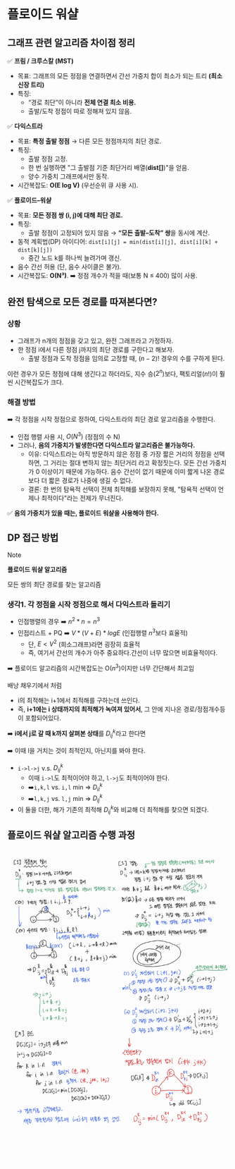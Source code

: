 # 플로이드 워샬

## 그래프 관련 알고리즘 차이점 정리

✅ **프림 / 크루스칼 (MST)**

- 목표: 그래프의 모든 정점을 연결하면서 간선 가중치 합이 최소가 되는 트리 **(최소 신장 트리)**
- 특징:
  - “경로 최단”이 아니라 **전체 연결 최소 비용.**
  - 출발/도착 정점이 따로 정해져 있지 않음.

✅ **다익스트라**

- 목표: **특정 출발 정점** → 다른 모든 정점까지의 최단 경로.
- 특징:
  - 출발 정점 고정.
  - 한 번 실행하면 "그 출발점 기준 최단거리 배열(**dist[]**)"을 얻음.
  - 양수 가중치 그래프에서만 동작.
- 시간복잡도: **O(E log V)** (우선순위 큐 사용 시).

✅ **플로이드–워샬**

- 목표: **모든 정점 쌍 (i, j)에 대해 최단 경로.**
- 특징:
  - 출발 정점이 고정되어 있지 않음 → **“모든 출발–도착” 쌍**을 동시에 계산.
- 동적 계획법(DP) 아이디어: `dist[i][j] = min(dist[i][j], dist[i][k] + dist[k][j])`
  - 중간 노드 k를 하나씩 늘려가며 갱신.
- 음수 간선 허용 (단, 음수 사이클은 불가).
- 시간복잡도: **O(N³)**. ➡️ 정점 개수가 적을 때(보통 N ≤ 400) 많이 사용.

## 완전 탐색으로 모든 경로를 따져본다면?

### 상황

- 그래프가 n개의 정점을 갖고 있고, 완전 그래프라고 가정하자.
- 한 정점 i에서 다른 정점 j까지의 최단 경로를 구한다고 해보자.
  - 출발 정점과 도착 정점을 임의로 고정할 때, $(n-2)!$ 경우의 수를 구하게 된다.

이런 경우가 모든 정점에 대해 생긴다고 하더라도,
지수 승($2^n$)보다, 팩토리얼($n!$)이 훨씬 시간복잡도가 크다.

### 해결 방법

➡️ 각 정점을 시작 정점으로 정하여, 다익스트라의 최단 경로 알고리즘을 수행한다.

- 인접 행렬 사용 시, $O(N^3)$ (정점의 수 N)
- 그러나, **음의 가중치가 발생한다면 다익스트라 알고리즘은 불가능하다.**
  - 이유: 다익스트라는 아직 방문하지 않은 정점 중 가장 짧은 거리의 정점을 선택하면, 그 거리는 절대 변하지 않는 최단거리 라고 확정짓는다. 모든 간선 가중치가 0 이상이기 때문에 가능하다. 음수 간선이 없기 때문에 이미 짧게 나온 경로보다 더 짧은 경로가 나중에 생길 수 없다.
  - 결론: 한 번의 탐욕적 선택이 전체 최적해를 보장하지 못해, "탐욕적 선택이 언제나 최적이다"라는 전제가 무너진다.

✅ **음의 가중치가 있을 때는, 플로이드 워샬을 사용해야 한다.**

## DP 접근 방법

> [!note]
> **플로이드 워샬 알고리즘**
>
> 모든 쌍의 최단 경로를 찾는 알고리즘

### 생각1. 각 정점을 시작 정점으로 해서 다익스트라 돌리기

- 인접행렬의 경우 ➡️ $n^2 * n = n^3$
- 인접리스트 + PQ ➡️ $V * (V+E)*logE$ (인접행렬 $n^3$보다 효율적)
  - 단, $E < V^2$ (희소그래프)라면 굉장히 효율적
  - 즉, 여기서 간선의 개수가 아주 중요하다.간선이 너무 많으면 비효율적이다.

➡️ 플로이드 알고리즘의 시간복잡도는 O($n^3$)이지만 너무 간단해서 최고임

배낭 채우기에서 처럼

- i의 최적해는 i+1에서 최적해를 구하는데 쓰인다.
- 즉, **i+1에는 i 상태까지의 최적해가 녹여져 있어서**, 그 안에 지나온 경로/정점개수등이 포함되어있다.

➡️ **i에서 j로 갈 때 k까지 살펴본 상태**를 $D_{ij}^k$라고 한다면 

➡️ 이때 l을 거치는 것이 최적인지, 아닌지를 봐야 한다.

- `i->l->j` v.s. $D_{ij}^k$
  - 이때 `i->l`도 최적이어야 하고, `l->j`도 최적이어야 한다.
  - ➡️`i,k,l` vs. `i,l` min => $D_{il}^k$
  - ➡️`l,k,j` vs. `l,j` min => $D_{lj}^k$
- 이 둘을 더한, 해가 기존의 최적해 $D_{ij}^k$와 비교해 더 최적해를 찾으면 되겠다.

## 플로이드 워샬 알고리즘 수행 과정

![alt text](img/image-28.png)
